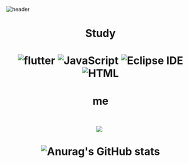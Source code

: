 ![header](https://capsule-render.vercel.app/api?type=waving&color=gradient&height=300&section=header&text=junyoung&fontSize=70)
<div align=center><h1>Study<h1>
<img alt="flutter" src
="https://img.shields.io/badge/flutter-02569B.svg?&style=for-the-badge&logo=flutter&logoColor=white"/>  <img alt="JavaScript" src ="https://img.shields.io/badge/JavaScript-F7DF1E.svg?&style=for-the-badge&logo=JavaScript&logoColor=white"/>  <img alt="Eclipse IDE" src ="https://img.shields.io/badge/Eclipse IDE-2C2255.svg?&style=for-the-badge&logo=Eclipse IDE&logoColor=white"/>  <img alt="HTML" src ="https://img.shields.io/badge/HTMl-E34F26.svg?&style=for-the-badge&logo=HTMl&logoColor=white"/>
<h1>me<h1>
  <a href="https://blog.naver.com/jjy3465"><img src="https://img.shields.io/badge/Tech%20Blog-11B48A?style=flat-square&logo=Vimeo&logoColor=white&link=https://blog.naver.com/jjy3465"/></a>&nbsp
 
![Anurag's GitHub stats](https://github-readme-stats.vercel.app/api?username=junyoung0504&show_icons=true&theme=radical)
  </div>
